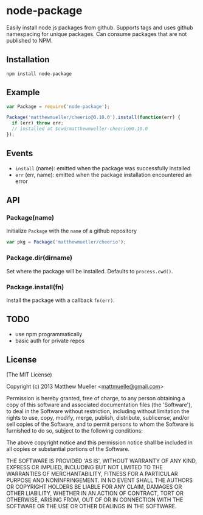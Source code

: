
# node-package

  Easily install node.js packages from github. Supports tags and uses github namespacing for unique packages. Can consume packages that are not published to NPM.

## Installation

    npm install node-package

## Example

```js
var Package = require('node-package');

Package('matthewmueller/cheerio@0.10.0').install(function(err) {
  if (err) throw err;
  // installed at $cwd/matthewmueller-cheerio@0.10.0
});
```

## Events

- `install` (name): emitted when the package was successfully installed
- `err` (err, name): emitted when the package installation encountered an error

## API

### Package(name)

  Initialize `Package` with the `name` of a github repository

```js
var pkg = Package('matthewmueller/cheerio');
```

### Package.dir(dirname)

  Set where the package will be installed. Defaults to `process.cwd()`.

### Package.install(fn)

  Install the package with a callback `fn(err)`.

## TODO

* use npm programmatically
* basic auth for private repos

## License

(The MIT License)

Copyright (c) 2013 Matthew Mueller &lt;mattmuelle@gmail.com&gt;

Permission is hereby granted, free of charge, to any person obtaining
a copy of this software and associated documentation files (the
'Software'), to deal in the Software without restriction, including
without limitation the rights to use, copy, modify, merge, publish,
distribute, sublicense, and/or sell copies of the Software, and to
permit persons to whom the Software is furnished to do so, subject to
the following conditions:

The above copyright notice and this permission notice shall be
included in all copies or substantial portions of the Software.

THE SOFTWARE IS PROVIDED 'AS IS', WITHOUT WARRANTY OF ANY KIND,
EXPRESS OR IMPLIED, INCLUDING BUT NOT LIMITED TO THE WARRANTIES OF
MERCHANTABILITY, FITNESS FOR A PARTICULAR PURPOSE AND NONINFRINGEMENT.
IN NO EVENT SHALL THE AUTHORS OR COPYRIGHT HOLDERS BE LIABLE FOR ANY
CLAIM, DAMAGES OR OTHER LIABILITY, WHETHER IN AN ACTION OF CONTRACT,
TORT OR OTHERWISE, ARISING FROM, OUT OF OR IN CONNECTION WITH THE
SOFTWARE OR THE USE OR OTHER DEALINGS IN THE SOFTWARE.
